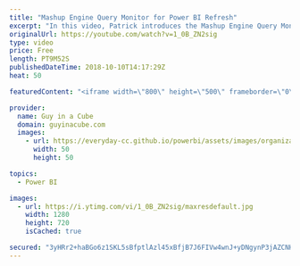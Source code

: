 ```yaml
---
title: "Mashup Engine Query Monitor for Power BI Refresh"
excerpt: "In this video, Patrick introduces the Mashup Engine Query Monitor for Power BI Refresh. This is the MEQM! A report that can be useful to see SQL Server queries that Power BI issues during refresh.  MEQM Files - https://github.com/guyinacube/demo-files/tree/master/video%20demos/MEQM  LET'S CONNECT!  Guy"
originalUrl: https://youtube.com/watch?v=1_0B_ZN2sig
type: video
price: Free
length: PT9M52S
publishedDateTime: 2018-10-10T14:17:29Z
heat: 50

featuredContent: "<iframe width=\"800\" height=\"500\" frameborder=\"0\" src=\"https://www.youtube.com/embed/1_0B_ZN2sig\" allow=\"accelerometer; autoplay; encrypted-media; gyroscope; picture-in-picture\" allowfullscreen></iframe>"

provider:
  name: Guy in a Cube
  domain: guyinacube.com
  images:
    - url: https://everyday-cc.github.io/powerbi/assets/images/organizations/guyinacube.com-50x50.jpg
      width: 50
      height: 50

topics:
  - Power BI

images:
  - url: https://i.ytimg.com/vi/1_0B_ZN2sig/maxresdefault.jpg
    width: 1280
    height: 720
    isCached: true

secured: "3yHRr2+haBGo6z1SKL5sBfptlAzl45xBfjB7J6FIVw4wnJ+yDNgynP3jAZCNH9ihdmTu3KBHbUtVykSwX0LiuWgB4tBreV6TF467JG8VeZeePWkJWVHcrEmUaXuTxd7VpHky0e6h8T6BiHAe2lBCw65OQtszfq8CBH8i8nIKmek2YGcADfDVBHAKyEKSFVljSxv5KkW49TjYxdO5jPRp9s0uz5Stu2hC7/AXWN7Uq7BB+yEXxHEdXc+1/bhnf0psc/mnoqv2MgZ6zTsq5UaK8aahKFK/u9/Nm0T373yejVFxjvXnch5CKNLg/thj5uRj0XaQGfvvACByiHDhYPKYRnRHwTIAEX3A+O05IDtSw0Wsmab029pY3c6+dhni0xUaFhnOcNkL1ghybcl4xsVa6/ztu6BKW+RyrP8TWPCnoNc=;OiNFdhgzrzuaU99OL0Zh5Q=="
---
```


